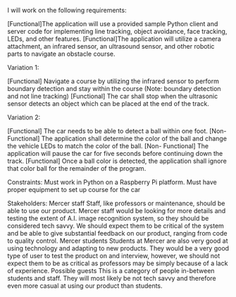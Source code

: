 I will work on the following requirements: 

[Functional]The application will use a provided sample Python client and server code for implementing line tracking, object avoidance, face tracking, LEDs, and other features. 
[Functional]The application will utilize a camera attachment, an infrared sensor, an ultrasound sensor, and other robotic parts to navigate an obstacle course. 

Variation 1:

[Functional] Navigate a course by utilizing the infrared sensor to perform boundary detection and stay within the course (Note: boundary detection and not line tracking)
[Functional] The car shall stop when the ultrasonic sensor detects an object which can be placed at the end of the track.

Variation 2:

[Functional] The car needs to be able to detect a ball within one foot. 
[Non- Functional] The application shall determine the color of the ball and change the vehicle LEDs to match the color of the ball. 
[Non- Functional] The application will pause the car for five seconds before continuing down the track. 
[Functional] Once a ball color is detected, the application shall ignore that color ball for the remainder of the program.


Constraints:
Must work in Python on a Raspberry Pi platform. 
Must have proper equipment to set up course for the car

Stakeholders:
Mercer staff
Staff, like professors or maintenance, should be able to use our product. Mercer staff would be looking for more details and testing the extent of A.I. image recognition system, so they should be considered tech savvy. We should expect them to be critical of the system and be able to give substantial feedback on our product, ranging from code to quality control.
Mercer students
Students at Mercer are also very good at using technology and adapting to new products. They would be a very good type of user to test the product on and interview, however, we should not expect them to be as critical as professors may be simply because of a lack of experience.
Possible guests
This is a category of people in-between students and staff. They will most likely be not tech savvy and therefore even more casual at using our product than students.

